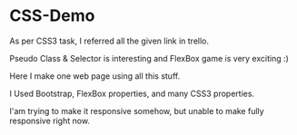 # CSS-Demo

As per CSS3 task, I referred all the given link in trello.

Pseudo Class & Selector is interesting and FlexBox game is very exciting :)

Here I make one web page using all this stuff.

I Used Bootstrap, FlexBox properties, and many CSS3 properties.

I'am trying to make it responsive somehow, but unable to make fully responsive right now.
